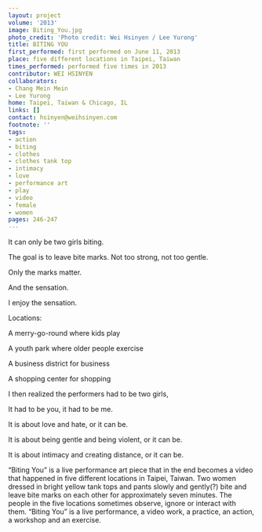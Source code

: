 ```yaml
---
layout: project
volume: '2013'
image: Biting_You.jpg
photo_credit: 'Photo credit: Wei Hsinyen / Lee Yurong'
title: BITING YOU
first_performed: first performed on June 11, 2013
place: five different locations in Taipei, Taiwan
times_performed: performed five times in 2013
contributor: WEI HSINYEN
collaborators:
- Chang Mein Mein
- Lee Yurong
home: Taipei, Taiwan & Chicago, IL
links: []
contact: hsinyen@weihsinyen.com
footnote: ''
tags:
- action
- biting
- clothes
- clothes tank top
- intimacy
- love
- performance art
- play
- video
- female
- women
pages: 246-247
---
```


It can only be two girls biting.

The goal is to leave bite marks. Not too strong, not too gentle.

Only the marks matter.

And the sensation.

I enjoy the sensation.

Locations:

A merry-go-round where kids play

A youth park where older people exercise

A business district for business

A shopping center for shopping

I then realized the performers had to be two girls,

It had to be you, it had to be me.

It is about love and hate, or it can be.

It is about being gentle and being violent, or it can be.

It is about intimacy and creating distance, or it can be.

“Biting You” is a live performance art piece that in the end becomes a video that happened in five different locations in Taipei, Taiwan. Two women dressed in bright yellow tank tops and pants slowly and gently(?) bite and leave bite marks on each other for approximately seven minutes. The people in the five locations sometimes observe, ignore or interact with them. “Biting You” is a live performance, a video work, a practice, an action, a workshop and an exercise.
